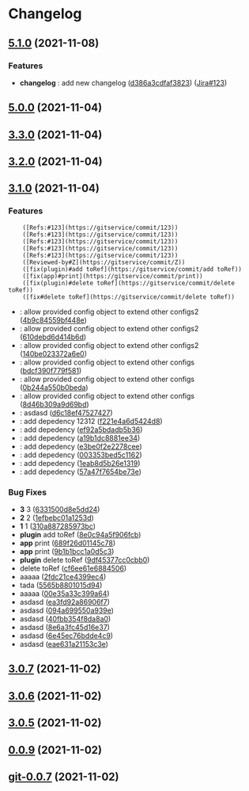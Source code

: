 # Changelog

## [5.1.0](https://gitservice/5.1.0) (2021-11-08)

### Features

 -  **changelog**  : add new changelog ([d386a3cdfaf3823](https://gitservice/commit/d386a3cdfaf3823c3edb65ea143a46125b8a3273))
        ([Jira#123](https://gitservice/commit/123))


## [5.0.0](https://gitservice/5.0.0) (2021-11-04)



## [3.3.0](https://gitservice/3.3.0) (2021-11-04)



## [3.2.0](https://gitservice/3.2.0) (2021-11-04)



## [3.1.0](https://gitservice/3.1.0) (2021-11-04)

### Features

        ([Refs:#123](https://gitservice/commit/123))
        ([Refs:#123](https://gitservice/commit/123))
        ([Refs:#123](https://gitservice/commit/123))
        ([Refs:#123](https://gitservice/commit/123))
        ([Refs:#123](https://gitservice/commit/123))
        ([Reviewed-by#Z](https://gitservice/commit/Z))
        ([fix(plugin)#add toRef](https://gitservice/commit/add toRef))
        ([fix(app)#print](https://gitservice/commit/print))
        ([fix(plugin)#delete toRef](https://gitservice/commit/delete toRef))
        ([fix#delete toRef](https://gitservice/commit/delete toRef))
 -  : allow provided config object to extend other configs2 ([4b9c84559bf448e](https://gitservice/commit/4b9c84559bf448ee846bee9eb45917cf2d1b9dfc))
 -  : allow provided config object to extend other configs2 ([610debd6d414b6d](https://gitservice/commit/610debd6d414b6def7dc6e8fe7a2e96624ece1d8))
 -  : allow provided config object to extend other configs2 ([140be023372a6e0](https://gitservice/commit/140be023372a6e0552079ca40d612ef616e11113))
 -  : allow provided config object to extend other configs ([bdcf390f779f581](https://gitservice/commit/bdcf390f779f581b39dd03b70821abfdd20480ef))
 -  : allow provided config object to extend other configs ([0b244a550b0beda](https://gitservice/commit/0b244a550b0beda5702320e82926ff5200737b96))
 -  : allow provided config object to extend other configs ([8d46b309a9d69bd](https://gitservice/commit/8d46b309a9d69bd641d193666ecc0ae8c5610404))
 -  : asdasd ([d6c18ef47527427](https://gitservice/commit/d6c18ef47527427d6d9ccf974c8a4c6075231c09))
 -  : add depedency 12312 ([f221e4a6d5424d8](https://gitservice/commit/f221e4a6d5424d83b0ddd00b2dbd101b75339829))
 -  : add depedency ([ef92a5bdadb5b36](https://gitservice/commit/ef92a5bdadb5b36f6609292fe8a28e7d0425f110))
 -  : add depedency ([a19b1dc8881ee34](https://gitservice/commit/a19b1dc8881ee34c15268ab9ee3a688650d8b091))
 -  : add depedency ([e3be0f2e2278cee](https://gitservice/commit/e3be0f2e2278cee4fffa0f7d74c50dc389877a40))
 -  : add depedency ([003353bed5c1162](https://gitservice/commit/003353bed5c116237e7cf1b61d6a53a7cb7c394a))
 -  : add depedency ([1eab8d5b26e1319](https://gitservice/commit/1eab8d5b26e1319f0f49b0e4c91fb85bcb7add33))
 -  : add depedency ([57a47f7654be73e](https://gitservice/commit/57a47f7654be73e9894c01bb15d26d093d5a71e9))

### Bug Fixes

 -  **3**  3 ([6331500d8e5dd24](https://gitservice/commit/6331500d8e5dd2489d451b91f9437b82e346187b))
 -  **2**  2 ([1efbebc01a1253d](https://gitservice/commit/1efbebc01a1253dd137540027c7103e032e73579))
 -  **1**  1 ([310a887285973bc](https://gitservice/commit/310a887285973bc6749b8a383799cf249e2db605))
 -  **plugin**  add toRef ([8e0c94a5f906fcb](https://gitservice/commit/8e0c94a5f906fcb2a1ac015570efd1430b127d10))
 -  **app**  print ([689f26d01145c78](https://gitservice/commit/689f26d01145c78d3ef2db4a1bdfba1546332cde))
 -  **app**  print ([9b1b1bcc1a0d5c3](https://gitservice/commit/9b1b1bcc1a0d5c3a8b55facb701648b8ddcf01de))
 -  **plugin**  delete toRef ([9df45377cc0cbb0](https://gitservice/commit/9df45377cc0cbb0a74f8943ecbdb36a16192db92))
 -  delete toRef ([cf6ee61e6884506](https://gitservice/commit/cf6ee61e688450668be2de219a8121d009cffd02))
 -  aaaaa ([2fdc21ce4399ec4](https://gitservice/commit/2fdc21ce4399ec44f5cc34bfccb2177419fa4184))
 -  tada ([5565b8801015d94](https://gitservice/commit/5565b8801015d9499917b28a7a10acccd9fe9fe8))
 -  aaaaa ([00e35a33c399a64](https://gitservice/commit/00e35a33c399a642c0934f374ba9b8be260202d4))
 -  asdasd ([ea3fd92a86906f7](https://gitservice/commit/ea3fd92a86906f772e2374fa3294efa2535445ed))
 -  asdasd ([094a699550a939e](https://gitservice/commit/094a699550a939e1175437a8830b9da77f5b5e40))
 -  asdasd ([40fbb354f8da8a0](https://gitservice/commit/40fbb354f8da8a0aea4bba5a2e92e7b3f6822500))
 -  asdasd ([8e6a3fc45d16e37](https://gitservice/commit/8e6a3fc45d16e373b8c96b5dbca1d51340f6f043))
 -  asdasd ([6e45ec76bdde4c9](https://gitservice/commit/6e45ec76bdde4c964c7879d41e82f947449dd952))
 -  asdasd ([eae631a21153c3e](https://gitservice/commit/eae631a21153c3ea730b984927d0f20ac4f1a42d))

## [3.0.7](https://gitservice/3.0.7) (2021-11-02)



## [3.0.6](https://gitservice/3.0.6) (2021-11-02)



## [3.0.5](https://gitservice/3.0.5) (2021-11-02)



## [0.0.9](https://gitservice/0.0.9) (2021-11-02)



## [git-0.0.7](https://gitservice/git-0.0.7) (2021-11-02)




